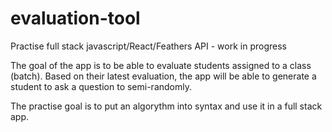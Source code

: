 # evaluation-tool

Practise full stack javascript/React/Feathers API - work in progress

The goal of the app is to be able to evaluate students assigned to a class (batch). Based on their latest evaluation, the app will be able to generate a student to ask a question to semi-randomly. 

The practise goal is to put an algorythm into syntax and use it in a full stack app. 


